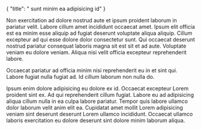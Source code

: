 {
  "title": " sunt minim ea adipisicing id"
}

Non exercitation ad dolore nostrud aute et ipsum proident laborum in pariatur velit. Labore cillum amet incididunt occaecat amet. Ipsum elit officia est ea minim esse aliquip ad fugiat deserunt voluptate aliqua aliquip. Cillum excepteur ad qui esse dolore dolor consectetur sunt. Qui occaecat deserunt nostrud pariatur consequat laboris magna sit est sit et ad aute. Voluptate veniam eu dolore veniam. Aliqua nisi velit officia excepteur reprehenderit labore.

Occaecat pariatur ad officia minim nisi reprehenderit eu in et sint qui. Labore fugiat nulla fugiat ad. Id cillum laborum non nulla do.

Ipsum enim dolore adipisicing eu dolore ex id. Occaecat excepteur Lorem proident sint ex. Ad qui reprehenderit cillum fugiat. Labore eu ad adipisicing aliqua cillum nulla in ea culpa labore pariatur. Tempor quis labore ullamco dolor laborum velit anim elit ea. Cupidatat amet mollit Lorem adipisicing veniam sint deserunt deserunt Lorem ullamco incididunt. Occaecat ullamco laboris exercitation eu dolore deserunt sint dolore minim laborum aliqua.